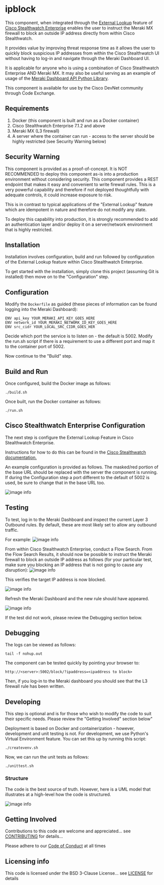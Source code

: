 # ipblock

This component, when integrated through the [External Lookup](https://www.cisco.com/c/dam/en/us/td/docs/security/stealthwatch/management_console/external_lookup/SW_7_3_External_Lookup_DV_1_0.pdf) feature of [Cisco Stealthwatch Enterprise](https://www.cisco.com/c/en/us/products/security/stealthwatch/index.html) enables the user to instruct the Meraki MX firewall to block an outside IP address directly from within Cisco Stealthwatch.

It provides value by improving threat response time as it allows the user to quickly block suspicious IP addresses from within the Cisco Stealthwatch UI without having to log-in and navigate through the Meraki Dashboard UI. 

It is applicable for anyone who is using a combination of Cisco Stealthwatch Enterprise AND Meraki MX. It may also be useful serving as an example of usage of the [Meraki Dashboard API Python Library](https://github.com/meraki/dashboard-api-python).

This component is available for use by the Cisco DevNet community through Code Exchange.

## Requirements
1. Docker (this component is built and run as a Docker container)
2. Cisco Stealthwatch Enterprise 7.1.2 and above
3. Meraki MX (L3 firewall) 
4. A server where the container can run - access to the server should be highly restricted (see Security Warning below)

## Security Warning

This component is provided as a proof-of-concept. It is NOT RECOMMENDED to deploy this component as-is into a production environment without considering security. This component provides a REST endpoint that makes it easy and convenient to write firewall rules. This is a very powerful capability and therefore if not deployed thoughtfully with adequate controls, it could increase exposure to risk. 

This is in contrast to typical applications of the "External Lookup" feature which are idempotent in nature and therefore do not modify any state.

To deploy this capability into production, it is strongly recommended to add an authentication layer and/or deploy it on a server/network environment that is highly restricted.

## Installation
Installation involves configuration, build and run followed by configuration of the External Lookup feature within Cisco Stealthwatch Enterprise.

To get started with the installation, simply clone this project (assuming Git is installed) then move on to the "Configuration" step. 

## Configuration
Modify the `Dockerfile` as guided (these pieces of information can be found logging into the Meraki Dashboard):
```
ENV api_key YOUR_MERAKI_API_KEY_GOES_HERE
ENV network_id YOUR_MERAKI_NETWORK_ID_KEY_GOES_HERE
ENV src_cidr YOUR_LOCAL_SRC_CIDR_GOES_HER
```
Decide which port the service is to listen on - the default is 5002. Modify the run.sh script if there is a requirement to use a different port and map it to the container port of 5002.

Now continue to the "Build" step.

## Build and Run
Once configured, build the Docker image as follows:
```
./build.sh
```
Once built, run the Docker container as follows:
```
./run.sh
```

## Cisco Stealthwatch Enterprise Configuration
The next step is configure the External Lookup Feature in Cisco Stealthwatch Enterprise.

Instructions for how to do this can be found in the [Cisco Stealthwatch documentation.](https://www.cisco.com/c/dam/en/us/td/docs/security/stealthwatch/management_console/external_lookup/SW_7_3_External_Lookup_DV_1_0.pdf?cachemode=refresh) 

An example configuration is provided as follows. The masked/red portion of the base URL should be replaced with the server the component is running. If during the Configuration step a port different to the default of 5002 is used, be sure to change that in the base URL too.

![image info](doc_sw_external_lookup_configuration.png)

## Testing

To test, log in to the Meraki Dashboard and inspect the current Layer 3 Outbound rules. By default, these are most likely set to allow any outbound traffic.

For example:
![image info](doc_meraki_mx_firewall.png)

From within Cisco Stealthwatch Enterprise, conduct a Flow Search. From the Flow Search Results, it should now be possible to instruct the Meraki firewall to block an outside IP address as follows (for your particular test, make sure you blocking an IP address that is not going to cause any disruption):
![image info](doc_sw_flow_search_results.png)

This verifies the target IP address is now blocked.

![image info](doc_ipblock.png)

Refresh the Meraki Dashboard and the new rule should have appeared.

![image info](doc_meraki_mx_firewall_after_ipblock.png)

If the test did not work, please review the Debugging section below.

## Debugging
The logs can be viewed as follows:
```
tail -f nohup.out
```
The component can be tested quickly by pointing your browser to:
```
http://<server>:5002/block/?ipaddress=<ipaddress to block>
```
Then, if you log-in to the Meraki dashboard you should see that the L3 firewall rule has been written.

## Developing
This step is optional and is for those who wish to modify the code to suit their specific needs. Please review the "Getting Involved" section below"

Deployment is based on Docker and containerization - however, development and unit testing is not. For development, we use Python's Virtual Environment feature. You can set this up by running this script: 
```
./createvenv.sh
```

Now, we can run the unit tests as follows:

```
./unittest.sh
```

### Structure
The code is the best source of truth. However, here is a UML model that illustrates at a high-level how the code is structured.

![image info](doc_ipblock_class_diagram.png)

## Getting Involved
Contributions to this code are welcome and appreciated... see [CONTRIBUTING](CONTRIBUTING.md) for details... 

Please adhere to our [Code of Conduct](CODE_OF_CONDUCT.md) at all times

## Licensing info
This code is licensed under the BSD 3-Clause License... see [LICENSE](LICENSE) for details
